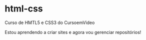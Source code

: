 # html-css
 Curso de HMTL5 e CSS3 do CursoemVideo

Estou aprendendo a criar sites e agora vou gerenciar repositórios!
